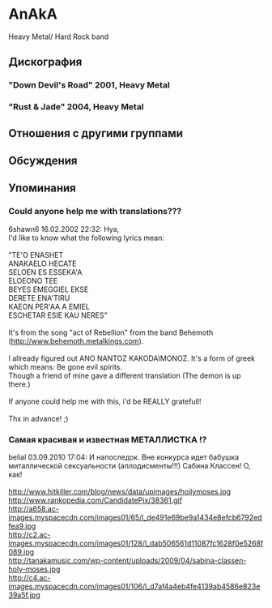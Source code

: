 # AnAkA

Heavy Metal/ Hard Rock band

## Дискография

### "Down Devil's Road" 2001, Heavy Metal



### "Rust & Jade" 2004, Heavy Metal




## Отношения с другими группами


## Обсуждения


## Упоминания

### Could anyone help me with translations???

6shawn6 16.02.2002 22:32:
Hya,<BR>I'd like to know what the following lyrics mean:<BR><BR>"TE'O ENASHET<BR>ANAKAELO HECATE<BR>SELOEN ES ESSEKA'A<BR>ELOEONO TEE<BR>BEYES EMEGGIEL EKSE<BR>DERETE ENA'TIRU<BR>KAEON PER'AA A EMIEL<BR>ESCHETAR ESIE KAU NERES"<BR><BR>It's from the song "act of Rebellion" from the band Behemoth (<A HREF="http://www.behemoth.metalkings.com)." target="_blank">http://www.behemoth.metalkings.com).</A><BR><BR>I allready figured out ANO NANTOZ KAKODAIMONOZ. It's a form of greek which means: Be gone evil spirits.<BR>Though a friend of mine gave a different translation (The demon is up there.)<BR><BR>If anyone could help me with this, i'd be REALLY gratefull!<BR><BR>Thx in advance! ;)

### Самая красивая и известная МЕТАЛЛИСТКА !?

belial 03.09.2010 17:04:
И напоследок. Вне конкурса идет бабушка миталлической сексуальности (аплодисменты!!!) Сабина Классен! О, как!<BR><BR><A HREF="http://www.hitkiller.com/blog/news/data/upimages/hoilymoses.jpg" TARGET="_blank">http://www.hitkiller.com/blog/news/data/upimages/hoilymoses.jpg</A><BR><A HREF="http://www.rankopedia.com/CandidatePix/38361.gif" TARGET="_blank">http://www.rankopedia.com/CandidatePix/38361.gif</A><BR><A HREF="http://a658.ac-images.myspacecdn.com/images01/65/l_de491e69be9a1434e8efcb6792edfea9.jpg" TARGET="_blank">http://a658.ac-images.myspacecdn.com/images01/65/l_de491e69be9a1434e8efcb6792edfea9.jpg</A><BR><A HREF="http://c2.ac-images.myspacecdn.com/images01/128/l_dab506561d11087fc1628f0e5268f089.jpg" TARGET="_blank">http://c2.ac-images.myspacecdn.com/images01/128/l_dab506561d11087fc1628f0e5268f089.jpg</A><BR><A HREF="http://tanakamusic.com/wp-content/uploads/2009/04/sabina-classen-holy-moses.jpg" TARGET="_blank">http://tanakamusic.com/wp-content/uploads/2009/04/sabina-classen-holy-moses.jpg</A><BR><A HREF="http://c4.ac-images.myspacecdn.com/images01/106/l_d7af4a4eb4fe4139ab4586e823e39a5f.jpg" TARGET="_blank">http://c4.ac-images.myspacecdn.com/images01/106/l_d7af4a4eb4fe4139ab4586e823e39a5f.jpg</A>


